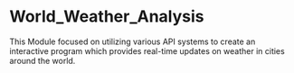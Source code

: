 # World_Weather_Analysis



This Module focused on utilizing various API systems to create an interactive program which provides real-time updates on weather in cities around the world. 
